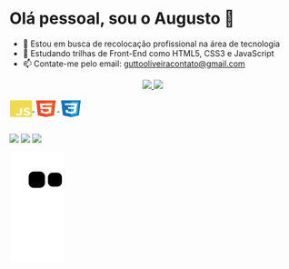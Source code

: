 # Olá pessoal, sou o Augusto 👋


- 🔭 Estou em busca de recolocação profissional na área de tecnologia
- 🌱 Estudando trilhas de Front-End como HTML5, CSS3 e JavaScript
- 📫 Contate-me pelo email: guttooliveiracontato@gmail.com

<div align="center">
  <a href="https://github.com/guttooliveira">
  <img height="155em" src="https://github-readme-stats.vercel.app/api?username=guttooliveira&show_icons=true&theme=vue-dark&include_all_commits=true&count_private=true"/>
  <img height="155em" src="https://github-readme-stats.vercel.app/api/top-langs/?username=guttooliveira&layout=compact&theme=vue-dark"/>

</div>
<div style="display: inline_block"><br>
  <img align="center" alt="Js" height="30" width="40" src="https://raw.githubusercontent.com/devicons/devicon/master/icons/javascript/javascript-plain.svg">
  <img align="center" alt="HTML" height="30" width="40" src="https://raw.githubusercontent.com/devicons/devicon/master/icons/html5/html5-original.svg">
  <img align="center" alt="CSS" height="30" width="40" src="https://raw.githubusercontent.com/devicons/devicon/master/icons/css3/css3-original.svg">
</div>

  ##
  
<div> 
   <a href="https://www.instagram.com/guttooliveiraa/" target="_blank"><img src="https://img.shields.io/badge/-Instagram-%23E4405F?style=for-the-badge&logo=instagram&logoColor=white" target="_blank"></a>
  <a href = "mailto:guttooliveiracontato@gmail.com"><img src="https://img.shields.io/badge/-Gmail-%23333?style=for-the-badge&logo=gmail&logoColor=white" target="_blank"></a>
  <a href="https://www.linkedin.com/in/augustosergiodeoliveira/" target="_blank"><img src="https://img.shields.io/badge/-LinkedIn-%230077B5?style=for-the-badge&logo=linkedin&logoColor=white" target="_blank"></a> 
 
  ![Snake animation](https://github.com/guttooliveira/guttooliveira/blob/output/github-contribution-grid-snake.svg)
 
</div>
  
